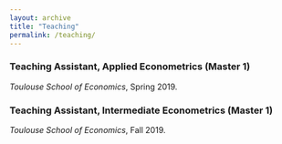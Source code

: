 ```yaml
---
layout: archive
title: "Teaching"
permalink: /teaching/
---
```


### Teaching Assistant, Applied Econometrics (Master 1)
*Toulouse School of Economics*, Spring 2019.

### Teaching Assistant, Intermediate Econometrics (Master 1)
*Toulouse School of Economics*, Fall 2019.
